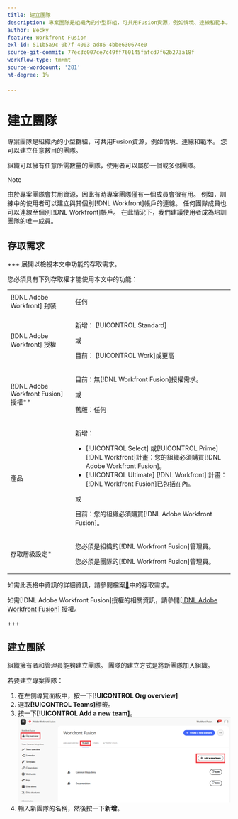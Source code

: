 ```yaml
---
title: 建立團隊
description: 專案團隊是組織內的小型群組，可共用Fusion資源，例如情境、連線和範本。 您可以建立任意數目的團隊。
author: Becky
feature: Workfront Fusion
exl-id: 511b5a9c-0b7f-4003-ad86-4bbe630674e0
source-git-commit: 77ec3c007ce7c49ff760145fafcd7f62b273a18f
workflow-type: tm+mt
source-wordcount: '281'
ht-degree: 1%

---
```


# 建立團隊

專案團隊是組織內的小型群組，可共用Fusion資源，例如情境、連線和範本。 您可以建立任意數目的團隊。

組織可以擁有任意所需數量的團隊，使用者可以屬於一個或多個團隊。

>[!NOTE]
>
>由於專案團隊會共用資源，因此有時專案團隊僅有一個成員會很有用。 例如，訓練中的使用者可以建立與其個別[!DNL Workfront]帳戶的連線。 任何團隊成員也可以連線至個別[!DNL Workfront]帳戶。 在此情況下，我們建議使用者成為培訓團隊的唯一成員。

## 存取需求

+++ 展開以檢視本文中功能的存取需求。

您必須具有下列存取權才能使用本文中的功能：

<table style="table-layout:auto">
 <col> 
 <col> 
 <tbody> 
  <tr> 
   <td role="rowheader">[!DNL Adobe Workfront] 封裝</td> 
   <td> <p>任何</p> </td> 
  </tr> 
  <tr data-mc-conditions=""> 
   <td role="rowheader">[!DNL Adobe Workfront] 授權</td> 
   <td> <p>新增： [!UICONTROL Standard]</p><p>或</p><p>目前： [!UICONTROL Work]或更高</p> </td> 
  </tr> 
  <tr> 
   <td role="rowheader">[!DNL Adobe Workfront Fusion] 授權**</td> 
   <td>
   <p>目前：無[!DNL Workfront Fusion]授權需求。</p>
   <p>或</p>
   <p>舊版：任何 </p>
   </td> 
  </tr> 
  <tr> 
   <td role="rowheader">產品</td> 
   <td>
   <p>新增：</p> <ul><li>[!UICONTROL Select] 或[!UICONTROL Prime] [!DNL Workfront]計畫：您的組織必須購買[!DNL Adobe Workfront Fusion]。</li><li>[!UICONTROL Ultimate] [!DNL Workfront] 計畫： [!DNL Workfront Fusion]已包括在內。</li></ul>
   <p>或</p>
   <p>目前：您的組織必須購買[!DNL Adobe Workfront Fusion]。</p>
   </td> 
  </tr>
  <tr data-mc-conditions=""> 
   <td role="rowheader">存取層級設定*</td> 
   <td> 
     <p>您必須是組織的[!DNL Workfront Fusion]管理員。</p>
     <p>您必須是團隊的[!DNL Workfront Fusion]管理員。</p>
   </td> 
  </tr> 
   </td> 
  </tr> 
 </tbody> 
</table>

如需此表格中資訊的詳細資訊，請參閱檔案[&#128279;](/help/workfront-fusion/references/licenses-and-roles/access-level-requirements-in-documentation.md)中的存取需求。

如需[!DNL Adobe Workfront Fusion]授權的相關資訊，請參閱[[!DNL Adobe Workfront Fusion] 授權](/help/workfront-fusion/set-up-and-manage-workfront-fusion/licensing-operations-overview/license-automation-vs-integration.md)。

+++



## 建立團隊

組織擁有者和管理員能夠建立團隊。 團隊的建立方式是將新團隊加入組織。

若要建立專案團隊：

1. 在左側導覽面板中，按一下&#x200B;**[!UICONTROL Org overview]**
1. 選取&#x200B;**[!UICONTROL Teams]**&#x200B;標籤。
1. 按一下&#x200B;**[!UICONTROL Add a new team]**。
   ![建立團隊](assets/create-new-team-button.png)
1. 輸入新團隊的名稱，然後按一下&#x200B;**新增**。

